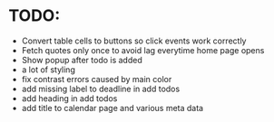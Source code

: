 # TODO:

- Convert table cells to buttons so click events work correctly
- Fetch quotes only once to avoid lag everytime home page opens
- Show popup after todo is added
- a lot of styling
-  fix contrast errors caused by main color
-  add missing label to deadline in add todos
-  add heading in add todos
-  add title to calendar page and various meta data
